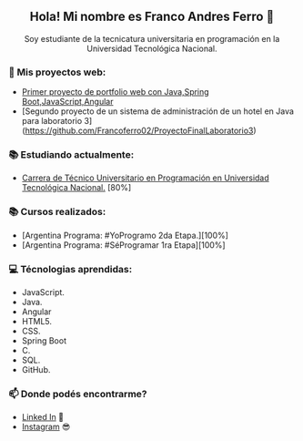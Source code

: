 <h2 align="center">Hola! Mi nombre es Franco Andres Ferro 👋</h2>
<p align="center">
  Soy estudiante de la tecnicatura universitaria en programación en la Universidad Tecnológica Nacional. 
</p>

### 📰 Mis proyectos web:
<!-- Inicio de proyectos -->
- [Primer proyecto de portfolio web con Java,Spring Boot,JavaScript,Angular](https://frontendfranco.web.app/)
- [Segundo proyecto de un sistema de administración de un hotel en Java para laboratorio 3] (https://github.com/Francoferro02/ProyectoFinalLaboratorio3)
<!-- Fin de proyectos -->

### 📚 Estudiando actualmente:
- [Carrera de Técnico Universitario en Programación en Universidad Tecnológica Nacional.](http://www.mdp.utn.edu.ar/tecnico-universitario-en-programacion.php) [80%]
### 📚 Cursos realizados:
- [Argentina Programa: #YoProgramo 2da Etapa.][100%]
- [Argentina Programa: #SéProgramar 1ra Etapa][100%]

### 💻 Técnologias aprendidas:
- JavaScript.
- Java.
- Angular
- HTML5.
- CSS.
- Spring Boot
- C.
- SQL.
- GitHub.

### 📫 Donde podés encontrarme?

- [Linked In](https://www.linkedin.com/in/francoandresferro/) 💼
- [Instagram](https://www.instagram.com/franferro__/) 😎

